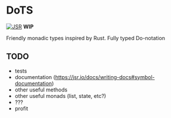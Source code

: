 # DoTS

[![JSR](https://jsr.io/badges/@<sj>/<dots>)](https://jsr.io/@<sj>/<dots>)
**WIP**

Friendly monadic types inspired by Rust.
Fully typed Do-notation

## TODO

- tests
- documentation (https://jsr.io/docs/writing-docs#symbol-documentation)
- other useful methods
- other useful monads (list, state, etc?)
- ???
- profit
